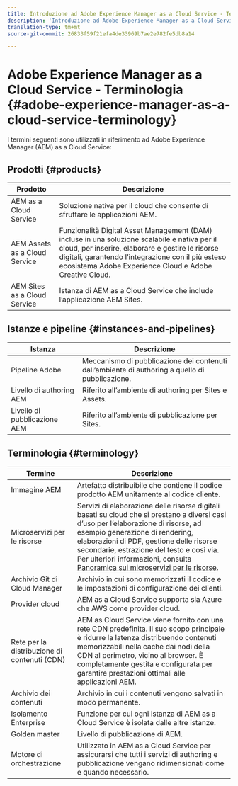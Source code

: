 ```yaml
---
title: Introduzione ad Adobe Experience Manager as a Cloud Service - Terminologia
description: 'Introduzione ad Adobe Experience Manager as a Cloud Service - Terminologia. '
translation-type: tm+mt
source-git-commit: 26833f59f21efa4de33969b7ae2e782fe5db8a14

---
```



# Adobe Experience Manager as a Cloud Service - Terminologia {#adobe-experience-manager-as-a-cloud-service-terminology}

I termini seguenti sono utilizzati in riferimento ad Adobe Experience Manager (AEM) as a Cloud Service:

## Prodotti {#products}

| Prodotto | Descrizione |
|---|---|
| AEM as a Cloud Service | Soluzione nativa per il cloud che consente di sfruttare le applicazioni AEM. |
| AEM Assets as a Cloud Service | Funzionalità Digital Asset Management (DAM) incluse in una soluzione scalabile e nativa per il cloud, per inserire, elaborare e gestire le risorse digitali, garantendo l’integrazione con il più esteso ecosistema Adobe Experience Cloud e Adobe Creative Cloud. |
| AEM Sites as a Cloud Service | Istanza di AEM as a Cloud Service che include l’applicazione AEM Sites. |

## Istanze e pipeline {#instances-and-pipelines}

| Istanza | Descrizione |
|---|---|
| Pipeline Adobe | Meccanismo di pubblicazione dei contenuti dall’ambiente di authoring a quello di pubblicazione. |
| Livello di authoring AEM | Riferito all’ambiente di authoring per Sites e Assets. |
| Livello di pubblicazione AEM | Riferito all’ambiente di pubblicazione per Sites. |


<!-- This section of the table must be alphabetic -->

## Terminologia {#terminology}

| Termine | Descrizione |
|---|---|
| Immagine AEM | Artefatto distribuibile che contiene il codice prodotto AEM unitamente al codice cliente. |
| Microservizi per le risorse | Servizi di elaborazione delle risorse digitali basati su cloud che si prestano a diversi casi d’uso per l’elaborazione di risorse, ad esempio generazione di rendering, elaborazioni di PDF, gestione delle risorse secondarie, estrazione del testo e così via. Per ulteriori informazioni, consulta [Panoramica sui microservizi per le risorse](/help/assets/asset-microservices-overview.md). |
| Archivio Git di Cloud Manager | Archivio in cui sono memorizzati il codice e le impostazioni di configurazione dei clienti. |
| Provider cloud | AEM as a Cloud Service supporta sia Azure che AWS come provider cloud. |
| Rete per la distribuzione di contenuti (CDN) | AEM as Cloud Service viene fornito con una rete CDN predefinita. Il suo scopo principale è ridurre la latenza distribuendo contenuti memorizzabili nella cache dai nodi della CDN al perimetro, vicino al browser. È completamente gestita e configurata per garantire prestazioni ottimali alle applicazioni AEM. |
| Archivio dei contenuti | Archivio in cui i contenuti vengono salvati in modo permanente. |
| Isolamento Enterprise | Funzione per cui ogni istanza di AEM as a Cloud Service è isolata dalle altre istanze. |
| Golden master | Livello di pubblicazione di AEM. |
| Motore di orchestrazione | Utilizzato in AEM as a Cloud Service per assicurarsi che tutti i servizi di authoring e pubblicazione vengano ridimensionati come e quando necessario. |

